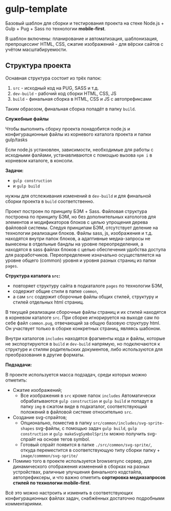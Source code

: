 # gulp-template

<p>Базовый шаблон для сборки и тестирования проекта на стеке Node.js + Gulp + Pug + Sass по технологии <b>mobile&#8209;first</b>.</p>
<p>В шаблон включены: планирование и автоматизация, шаблонизация, препроцессинг HTML, CSS, сжатие изображений - для вёрски сайтов с учётом масштабируемости.</p>
<h2>Структура проекта</h2>
<p>Оснавная структура состоит из трёх папок:</p>
<ol>
  <li><code>src</code> - исходный код на PUG, SASS и т.д.</li>
  <li><code>dev-build</code> - рабочий код сборки HTML, CSS, JS</li>
  <li><code>build</code> - финальная сборка в HTML, CSS и JS с автопрефиксами</li>
</ol>
<p>Таким обраозом, финальная сборка попадёт в папку <code>build</code>.</p>
<p><strong>Служебные файлы</strong></p>
<p>Чтобы выполнить сборку проекта понадобится node.js и конфигурационные файлы из корневого каталога проекта и папки gulp/tasks</p>
<p>Если node.js установлен, зависимости, необходимые для работы с исходными фалйами, устанавливаются с помощью вызова <code>npm i</code> в корневом каталоге, в консоли.</p>
<p><strong>Задачи:</strong></p>
<ul>
  <li><code>gulp construction</code></li>
  <li>и <code>gulp build</code></li>
</ul>
<p>нужны для отслеживания изменений в <code>dev-build</code> и для финальной сборки проекта в <code>build</code> соответственно.</p>
<p>Проект построен по принципу БЭМ + Sass. Файловая структура построена по принципу БЭМ, но без дополнительных катологов для элементов и модификаторов блоков с целью упрощения дерева файловой системы. Cледуя принципам БЭМ, отсутствует деление на технологии реализации блоков. Файлы sass, js, изображения и т.д. находятся внутри папок блоков, а адаптивные медиа-запросы не вынесены в отдельные бандлы на уровне переопределения, а находятся в sass файлах блоков с целью обеспечения удобства доступа для разработчиков. Переопределение изначально осуществляется на уровне общего (common) уровня и уровня разных страниц из папки <code>pages</code>.</p>
<p><strong>Структура каталога <code>src</code>:</strong></p>
<ul>
  <li>повторяет структуру сайта в подкаталоге <code>pages</code> по технологии БЭМ,</li>
  <li>содержит общие стили в папке <code>common</code>,</li>
  <li>а сам <code>src</code> содержит сборочные файлы общих стилей, структуру и стилей отдельных html страниц.</li>
</ul>
<p>В текущей реализации сборочные файлы страниц и их стилей находятся в корневом каталоге <code>src</code>. При сборке игнорируется на выходе сам по себе файл <code>common.pug</code>, отвечающий за общую базовую структуру html. Он участвует только в сборке конкретных страниц, являясь шабоном.</p>
<p>Внутри каталогов <code>includes</code> находятся фрагменты кода и файлы, которые не экспортируются в <code>build</code> и <code>dev-build</code> напрямую, но подключаются к структуре и стилям родительских документов, либо используются для преобразования в другие форматы.</p>
<p><strong>Подзадачи:</strong></p>
<p>В проекте используется масса подзадач, среди которых можно отметить:</p>
<ul>
  <li>Сжатие изображений;<br>
    <ul>
      <li>Все изображения в <code>src</code> кроме папок <code>includes</code> Автоматически обрабатываются <code>gulp construction</code> и <code>gulp build</code> и попадут в папку <code>img</code> в сжатом виде в подкаталог, соответствующий положений в файловой системе относительно <code>src</code>.</li>
    </ul>
  </li>
    
  <li>Создание svg-спрайтов;<br>
    <ul>
      <li>Опционально, поместив в папку <code>src/common/includes/svg-sprite-shapes</code> svg-файлы, с помощью задач <code>gulp build</code>, <code>gulp construction</code> и <code>gulp makeSvgSymbolSprite</code> можно получить svg-спрайт на основе тегов symbol.</li>
      <li>Готовый спрайт появится в папке <code>./src/common/svg-sprite/</code>, откуда переместится в соответствующую типу сборки папку + <code>image/commmon/svg-sprite/</code></li>
    </ul>
  </li>
  <li>Помимо того в проекте используется browsersync сервер, для динамического отображения изменений в сборках на разных устройствах, раличные улучшения финального кодстайла, автопрефиксеры, и что важно отметить <b>сортировка медиазапросов стилей по технологии mobile-first</b>.</li>
</ul>
<p>Всё это можно настроить и изменить в соответствующих конфигурационных файлах задач, снабжённых достаточно подробными комментариями.</p>